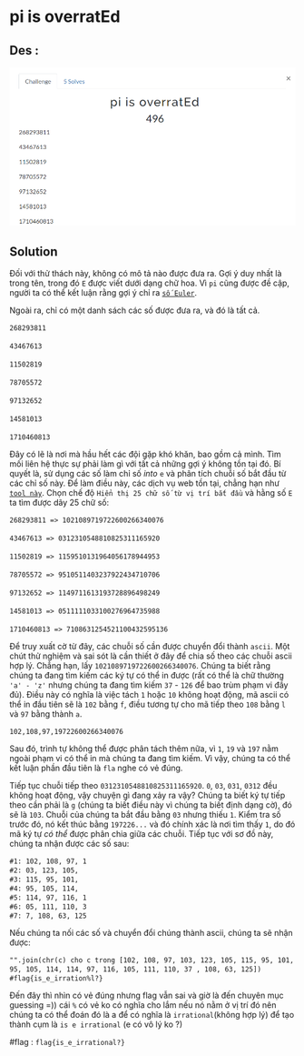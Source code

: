 # pi is overratEd
## Des : 

![Alt text](image.png)


## Solution

Đối với thử thách này, không có mô tả nào được đưa ra. Gợi ý duy nhất là trong tên, trong đó `E` được viết dưới dạng chữ hoa. Vì `pi` cũng được đề cập, người ta có thể kết luận rằng gợi ý chỉ ra [`số Euler`](https://en.wikipedia.org/wiki/E_(mathematical_constant)).

Ngoài ra, chỉ có một danh sách các số được đưa ra, và đó là tất cả.

```
268293811

43467613

11502819

78705572

97132652

14581013

1710460813
```

Đây có lẽ là nơi mà hầu hết các đội gặp khó khăn, bao gồm cả mình. Tìm mối liên hệ thực sự phải làm gì với tất cả những gợi ý không tồn tại đó. Bí quyết là, sử dụng các số làm chỉ số *into* `e` và phân tích chuỗi số bắt đầu từ các chỉ số này. Để làm điều này, các dịch vụ web tồn tại, chẳng hạn như [`tool này`](http://www.subidiom.com/pi/pi.asp). Chọn chế độ `Hiển thị 25 chữ số từ vị trí bắt đầu` và hằng số `E` ta tìm được dãy 25 chữ số:

```
268293811 => 1021089719722600266340076

43467613 => 0312310548810825311165920

11502819 => 1159510131964056178944953

78705572 => 9510511403237922434710706

97132652 => 1149711613193728896498249

14581013 => 0511111033100276964735988

1710460813 => 7108631254521100432595136
```

Để truy xuất cờ từ đây, các chuỗi số cần được chuyển đổi thành `ascii`. Một chút thử nghiệm và sai sót là cần thiết ở đây để chia số theo các chuỗi ascii hợp lý. Chẳng hạn, lấy `1021089719722600266340076`. Chúng ta biết rằng chúng ta đang tìm kiếm các ký tự có thể in được (rất có thể là chữ thường `'a' - 'z'` nhưng chúng ta đang tìm kiếm `37` - `126` để bao trùm phạm vi đầy đủ). Điều này có nghĩa là việc tách `1` hoặc `10` không hoạt động, mã ascii có thể in đầu tiên sẽ là `102` bằng `f`, điều tương tự cho mã tiếp theo `108` bằng `l` và `97` bằng thành `a`.

```
102,108,97,19722600266340076
```

Sau đó, trình tự không thể được phân tách thêm nữa, vì `1`, `19` và `197` nằm ngoài phạm vi có thể in mà chúng ta đang tìm kiếm. Vì vậy, chúng ta có thể kết luận phần đầu tiên là `fla` nghe có vẻ đúng.

Tiếp tục chuỗi tiếp theo `0312310548810825311165920`. `0`, `03`, `031`, `0312` đều không hoạt động, vậy chuyện gì đang xảy ra vậy? Chúng ta biết ký tự tiếp theo cần phải là `g` (chúng ta biết điều này vì chúng ta biết định dạng cờ), đó sẽ là `103`. Chuỗi của chúng ta bắt đầu bằng `03` nhưng thiếu `1`. Kiểm tra số trước đó, nó kết thúc bằng `197226...` và đó chính xác là nơi tìm thấy `1`, do đó mã ký tự *có thể* được phân chia giữa các chuỗi. Tiếp tục với sơ đồ này, chúng ta nhận được các số sau:

```
#1: 102, 108, 97, 1
#2: 03, 123, 105,
#3: 115, 95, 101,
#4: 95, 105, 114,
#5: 114, 97, 116, 1
#6: 05, 111, 110, 3
#7: 7, 108, 63, 125
```

Nếu chúng ta nối các số và chuyển đổi chúng thành ascii, chúng ta sẽ nhận được:
```
"".join(chr(c) cho c trong [102, 108, 97, 103, 123, 105, 115, 95, 101, 95, 105, 114, 114, 97, 116, 105, 111, 110, 37 , 108, 63, 125])
#flag{is_e_irration%l?}
```

Đến đây thì nhìn có vẻ đúng nhưng flag vẫn sai và giờ là đến chuyên mục guessing =))  cái `%` có vẻ ko có nghĩa cho lắm nếu nó nằm ở vị trí đó nên chúng ta có thể đoán đó là a để có nghĩa là `irrational`(không hợp lý) để tạo thành cụm là `is e irrational` (e có vô lý ko ?)

#flag : `flag{is_e_irrational?}`